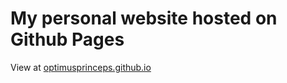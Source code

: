 # My personal website hosted on Github Pages

View at [optimusprinceps.github.io](optimusprinceps.github.io)
